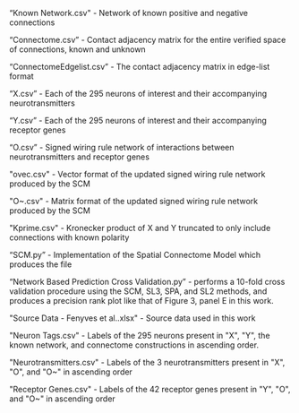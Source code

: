 “Known Network.csv" - Network of known positive and negative connections


“Connectome.csv” - Contact adjacency matrix for the entire verified space of connections, known and unknown


“ConnectomeEdgelist.csv” - The contact adjacency matrix in edge-list format


“X.csv” - Each of the 295 neurons of interest and their accompanying neurotransmitters


“Y.csv” - Each of the 295 neurons of interest and their accompanying receptor genes


“O.csv” - Signed wiring rule network of interactions between neurotransmitters and receptor genes


"ovec.csv" - Vector format of the updated signed wiring rule network produced by the SCM


"O~.csv" - Matrix format of the updated signed wiring rule network produced by the SCM


"Kprime.csv" - Kronecker product of X and Y truncated to only include connections with known polarity 


“SCM.py” - Implementation of the Spatial Connectome Model which produces the file


“Network Based Prediction Cross Validation.py” - performs a 10-fold cross validation procedure using the SCM, SL3, SPA, and SL2 methods, and produces a precision rank plot like that of Figure 3, panel E in this work.


"Source Data - Fenyves et al..xlsx" - Source data used in this work


"Neuron Tags.csv" - Labels of the 295 neurons present in "X", "Y", the known network, and connectome constructions in ascending order.


"Neurotransmitters.csv" - Labels of the 3 neurotransmitters present in "X", "O", and "O~" in ascending order


"Receptor Genes.csv" - Labels of the 42 receptor genes present in "Y", "O", and "O~" in ascending order
